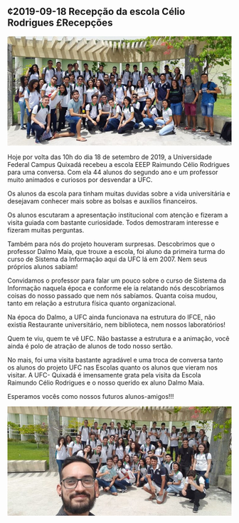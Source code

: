 ## ¢2019-09-18 Recepção da escola Célio Rodrigues £Recepções

![](__capa.jpg)

Hoje por volta das 10h do dia 18 de setembro de 2019, a Universidade Federal Campus Quixadá recebeu a escola EEEP Raimundo Célio Rodrigues para uma conversa.  Com ela 44 alunos do segundo ano e um professor  muito animados e curiosos por desvendar a UFC.

Os alunos da escola para tinham muitas duvidas sobre a vida universitária e desejavam conhecer mais sobre as bolsas e auxílios financeiros.

Os alunos escutaram a apresentação institucional com atenção e fizeram a visita guiada com bastante curiosidade. Todos demostraram interesse e fizeram muitas perguntas.

Também para nós do projeto houveram surpresas. Descobrimos que o professor Dalmo Maia, que trouxe a escola, foi aluno da primeira turma do curso de Sistema da Informação aqui da UFC lá em 2007. Nem seus próprios alunos sabiam!

Convidamos o professor para falar um pouco sobre o curso de Sistema da Informação naquela época e conforme ele ia relatando nós descobríamos coisas do nosso passado que nem nós sabíamos. Quanta coisa mudou, tanto em relação a estrutura física quanto organizacional.

Na época do Dalmo, a UFC ainda funcionava na estrutura do IFCE, não existia Restaurante universitário, nem biblioteca, nem nossos laboratórios!

Quem te viu, quem te vê UFC. Não bastasse a estrutura e a animação, você ainda é polo de atração de alunos de todo nosso sertão.

No mais, foi uma visita bastante agradável e uma troca de conversa tanto os alunos do projeto UFC nas Escolas quanto os alunos que vieram nos visitar. A UFC- Quixadá é imensamente grata pela visita da Escola Raimundo Célio Rodrigues e o nosso querido ex aluno Dalmo Maia.

Esperamos vocês como nossos futuros alunos-amigos!!!

![](__img1.jpg)

